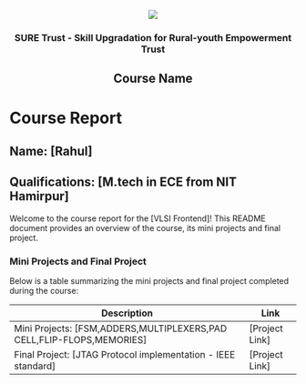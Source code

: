 <!-- PROJECT LOGO -->
<br />

<div align="center">
   <img src='https://user-images.githubusercontent.com/73131499/166115643-d3187f47-d38f-41b2-ae42-5ecbbc60de14.png' />


<h3 align="center">SURE Trust - Skill Upgradation for Rural-youth Empowerment Trust</h3>
  <h2>Course Name</h2>
</div>

# Course Report

## Name: [Rahul]

## Qualifications: [M.tech in ECE from NIT Hamirpur]

Welcome to the course report for the [VLSI Frontend]! This README document provides an overview of the course, its mini projects and final project.

### Mini Projects and Final Project

Below is a table summarizing the mini projects and final project completed during the course:

| Description                               | Link                                    |
|-------------------------------------------|-----------------------------------------|
| Mini Projects: [FSM,ADDERS,MULTIPLEXERS,PAD CELL,FLIP-FLOPS,MEMORIES]     | [Project Link]                         |
| Final Project: [JTAG Protocol implementation - IEEE standard]     | [Project Link]                         |
